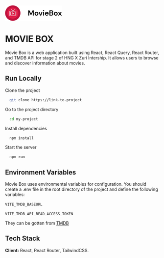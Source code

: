 
![Logo](/public/assets/images/Logo.png)


# MOVIE BOX

Movie Box is a web application built using React, React Query, React Router, and TMDB API for stage 2 of HNG X Zuri Intership. It allows users to browse and discover information about movies.



## Run Locally

Clone the project

```bash
  git clone https://link-to-project
```

Go to the project directory

```bash
  cd my-project
```

Install dependencies

```bash
  npm install
```

Start the server

```bash
  npm run
```


## Environment Variables

Movie Box uses environmental variables for configuration. You should create a .env file in the root directory of the project and define the following variables:

`VITE_TMDB_BASEURL`

`VITE_TMDB_API_READ_ACCESS_TOKEN`

They can be gotten from [TMDB](https://www.themoviedb.org/login?to=read_me&redirect_uri=/docs)


## Tech Stack

**Client:** React, React Router, TailwindCSS.




